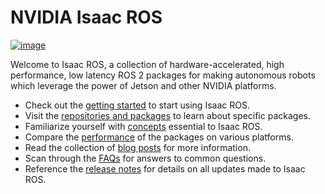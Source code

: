 # NVIDIA Isaac ROS

<div align="left"><a class="reference internal image-reference" href="https://media.githubusercontent.com/media/NVIDIA-ISAAC-ROS/.github/main/resources/isaac_ros_docs/isaac_ros_header_roscon_2023.png/"><img alt="image" src="https://media.githubusercontent.com/media/NVIDIA-ISAAC-ROS/.github/main/resources/isaac_ros_docs/isaac_ros_header_roscon_2023.png/" width="auto"/></a></div>

Welcome to Isaac ROS, a collection of hardware-accelerated, high performance, low latency ROS 2 packages for making autonomous robots which leverage the power of Jetson and other NVIDIA platforms.

* Check out the [getting started](https://nvidia-isaac-ros.github.io/getting_started/index.html) to start using Isaac ROS.
* Visit the [repositories and packages](https://nvidia-isaac-ros.github.io/repositories_and_packages/index.html) to learn about specific packages.
* Familiarize yourself with [concepts](https://nvidia-isaac-ros.github.io/concepts/index.html) essential to Isaac ROS.
* Compare the [performance](https://nvidia-isaac-ros.github.io/performance/index.html) of the packages on various platforms.
* Read the collection of [blog posts](https://nvidia-isaac-ros.github.io/blog/index.html) for more information.
* Scan through the [FAQs](https://nvidia-isaac-ros.github.io/faq/index.html) for answers to common questions.
* Reference the [release notes](https://nvidia-isaac-ros.github.io/releases/index.html) for details on all updates made to Isaac ROS.
